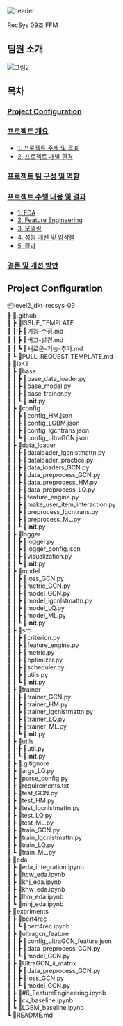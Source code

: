 ![header](https://github.com/boostcampaitech5/level2_dkt-recsys-09/assets/91173904/3265b386-e149-4ebc-ae98-cff6d00c6281)

RecSys 09조 FFM   

## 팀원 소개

![그림2](https://github.com/boostcampaitech5/level2_dkt-recsys-09/assets/91173904/c084f436-be9b-42cb-8aa8-02bdd4db7e9a)

## 목차
### [Project Configuration](#project-configuration-1)
### [프로젝트 개요](#프로젝트-개요-1)
- [1. 프로젝트 주제 및 목표](#1-프로젝트-주제-및-목표)
- [2. 프로젝트 개발 환경](#2-프로젝트-개발-환경)
### [프로젝트 팀 구성 및 역할](#프로젝트-팀-구성-및-역할-1)
### [프로젝트 수행 내용 및 결과](#프로젝트-수행-내용-및-결과-1)
- [1. EDA](#1-eda)
- [2. Feature Engineering](#2-feature-engineering)
- [3. 모델링](#3-모델링)
- [4. 성능 개선 및 앙상블](#4-성능-개선-및-앙상블)
- [5. 결과](#4-결과)
### [결론 및 개선 방안](#결론-및-개선-방안-1)

## Project Configuration
📦level2_dkt-recsys-09  
 ┣ 📂.github  
 ┃ ┣ 📂ISSUE_TEMPLATE  
 ┃ ┃ ┣ 📜기능-수정.md  
 ┃ ┃ ┣ 📜버그-발견.md  
 ┃ ┃ ┗ 📜새로운-기능-추가.md  
 ┃ ┗ 📜PULL_REQUEST_TEMPLATE.md  
 ┣ 📂DKT  
 ┃ ┣ 📂base  
 ┃ ┃ ┣ 📜base_data_loader.py  
 ┃ ┃ ┣ 📜base_model.py  
 ┃ ┃ ┣ 📜base_trainer.py  
 ┃ ┃ ┗ 📜__init__.py  
 ┃ ┣ 📂config  
 ┃ ┃ ┣ 📜config_HM.json  
 ┃ ┃ ┣ 📜config_LGBM.json  
 ┃ ┃ ┣ 📜config_lgcntrans.json  
 ┃ ┃ ┗ 📜config_ultraGCN.json  
 ┃ ┣ 📂data_loader  
 ┃ ┃ ┣ 📜dataloader_lgcnlstmattn.py  
 ┃ ┃ ┣ 📜dataloader_practice.py  
 ┃ ┃ ┣ 📜data_loaders_GCN.py  
 ┃ ┃ ┣ 📜data_preprocess_GCN.py  
 ┃ ┃ ┣ 📜data_preprocess_HM.py  
 ┃ ┃ ┣ 📜data_preprocess_LQ.py  
 ┃ ┃ ┣ 📜feature_engine.py  
 ┃ ┃ ┣ 📜make_user_item_interaction.py  
 ┃ ┃ ┣ 📜preprocess_lgcntrans.py  
 ┃ ┃ ┣ 📜preprocess_ML.py  
 ┃ ┃ ┗ 📜__init__.py  
 ┃ ┣ 📂logger  
 ┃ ┃ ┣ 📜logger.py  
 ┃ ┃ ┣ 📜logger_config.json  
 ┃ ┃ ┣ 📜visualization.py  
 ┃ ┃ ┗ 📜__init__.py  
 ┃ ┣ 📂model  
 ┃ ┃ ┣ 📜loss_GCN.py  
 ┃ ┃ ┣ 📜metric_GCN.py  
 ┃ ┃ ┣ 📜model_GCN.py  
 ┃ ┃ ┣ 📜model_lgcnlstmattn.py  
 ┃ ┃ ┣ 📜model_LQ.py  
 ┃ ┃ ┣ 📜model_ML.py  
 ┃ ┃ ┗ 📜__init__.py  
 ┃ ┣ 📂src  
 ┃ ┃ ┣ 📜criterion.py  
 ┃ ┃ ┣ 📜feature_engine.py  
 ┃ ┃ ┣ 📜metric.py  
 ┃ ┃ ┣ 📜optimizer.py  
 ┃ ┃ ┣ 📜scheduler.py  
 ┃ ┃ ┣ 📜utils.py  
 ┃ ┃ ┗ 📜__init__.py  
 ┃ ┣ 📂trainer  
 ┃ ┃ ┣ 📜trainer_GCN.py  
 ┃ ┃ ┣ 📜trainer_HM.py  
 ┃ ┃ ┣ 📜trainer_lgcnlstmattn.py  
 ┃ ┃ ┣ 📜trainer_LQ.py  
 ┃ ┃ ┣ 📜trainer_ML.py  
 ┃ ┃ ┗ 📜__init__.py  
 ┃ ┣ 📂utils  
 ┃ ┃ ┣ 📜util.py  
 ┃ ┃ ┗ 📜__init__.py  
 ┃ ┣ 📜.gitignore  
 ┃ ┣ 📜args_LQ.py  
 ┃ ┣ 📜parse_config.py  
 ┃ ┣ 📜requirements.txt  
 ┃ ┣ 📜test_GCN.py  
 ┃ ┣ 📜test_HM.py  
 ┃ ┣ 📜test_lgcnlstmattn.py  
 ┃ ┣ 📜test_LQ.py  
 ┃ ┣ 📜test_ML.py  
 ┃ ┣ 📜train_GCN.py  
 ┃ ┣ 📜train_lgcnlstmattn.py  
 ┃ ┣ 📜train_LQ.py  
 ┃ ┗ 📜train_ML.py  
 ┣ 📂eda  
 ┃ ┣ 📜eda_integration.ipynb  
 ┃ ┣ 📜hcw_eda.ipynb  
 ┃ ┣ 📜khj_eda.ipynb  
 ┃ ┣ 📜khw_eda.ipynb  
 ┃ ┣ 📜lhm_eda.ipynb  
 ┃ ┗ 📜mhj_eda.ipynb  
 ┣ 📂expriments  
 ┃ ┣ 📂bert4rec  
 ┃ ┃ ┗ 📜bert4rec.ipynb  
 ┃ ┣ 📂ultragcn_feature  
 ┃ ┃ ┣ 📜config_ultraGCN_feature.json  
 ┃ ┃ ┣ 📜data_preprocess_GCN.py  
 ┃ ┃ ┗ 📜model_GCN.py  
 ┃ ┣ 📂UltraGCN_ii_matrix  
 ┃ ┃ ┣ 📜data_preprocess_GCN.py  
 ┃ ┃ ┣ 📜loss_GCN.py  
 ┃ ┃ ┗ 📜model_GCN.py  
 ┃ ┣ 📜#6_FeatureEngineering.ipynb  
 ┃ ┣ 📜cv_baseline.ipynb  
 ┃ ┗ 📜LGBM_baseline.ipynb  
 ┗ 📜README.md  
 
 
